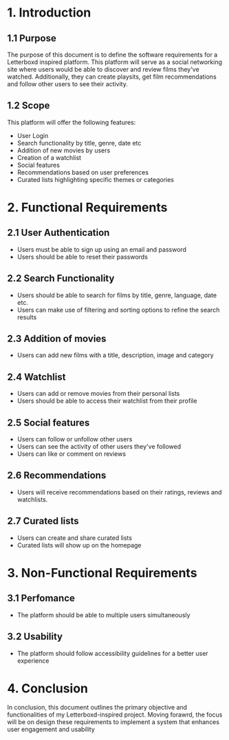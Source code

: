 # 1. Introduction

## 1.1 Purpose

The purpose of this document is to define the software requirements for a Letterboxd inspired platform. This platform will serve as a social networking site where users would be able to discover and review films they've watched. Additionally, they can create playsits, get film recommendations and follow other users to see their activity.

## 1.2 Scope

This platform will offer the following features:

- User Login
- Search functionality by title, genre, date etc
- Addition of new movies by users
- Creation of a watchlist
- Social features
- Recommendations based on user preferences
- Curated lists highlighting specific themes or categories

# 2. Functional Requirements

## 2.1 User Authentication

- Users must be able to sign up using an email and password
- Users should be able to reset their passwords

## 2.2 Search Functionality

- Users should be able to search for films by title, genre, language, date etc.
- Users can make use of filtering and sorting options to refine the search results

## 2.3 Addition of movies

- Users can add new films with a title, description, image and category

## 2.4 Watchlist

- Users can add or remove movies from their personal lists
- Users should be able to access their watchlist from their profile

## 2.5 Social features

- Users can follow or unfollow other users
- Users can see the activity of other users they've followed
- Users can like or comment on reviews

## 2.6 Recommendations

- Users will receive recommendations based on their ratings, reviews and watchlists.

## 2.7 Curated lists

- Users can create and share curated lists
- Curated lists will show up on the homepage

# 3. Non-Functional Requirements

## 3.1 Perfomance

- The platform should be able to multiple users simultaneously

## 3.2 Usability

- The platform should follow accessibility guidelines for a better user experience

# 4. Conclusion

In conclusion, this document outlines the primary objective and functionalities of my Letterboxd-inspired project. Moving forawrd, the focus will be on design these requirements to implement a system that enhances user engagement and usability


